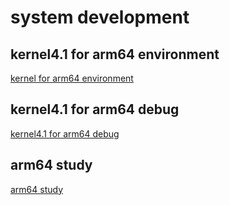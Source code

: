 # system development  

## kernel4.1 for arm64 environment  
[kernel for arm64 environment](./arm64_kernel_env.md)  

## kernel4.1 for arm64 debug  
[kernel4.1 for arm64 debug](./arm64_kernel_debug.md)  

## arm64 study
[arm64 study](./arm64_study.md)
